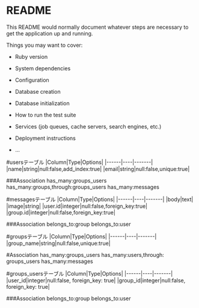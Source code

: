 # README

This README would normally document whatever steps are necessary to get the
application up and running.

Things you may want to cover:

* Ruby version

* System dependencies

* Configuration

* Database creation

* Database initialization

* How to run the test suite

* Services (job queues, cache servers, search engines, etc.)

* Deployment instructions

* ...

#usersテーブル
|Column|Type|Options|
|------|----|-------|
|name|string|null:false,add_index:true|
|email|string|null:false,unique:true|

###Association
has_many:groups_users
has_many:groups,through:groups_users
has_many:messages

#messagesテーブル
|Column|Type|Options|
|------|----|-------|
|body|text|
|image|string|
|user.id|integer|null:false,foreign_key:true|
|group.id|integer|null:false,foreign_key:true|

###Association
belongs_to:group
belongs_to:user

#groupsテーブル
|Column|Type|Options|
|------|----|-------|
|group_name|string|null:false,unique:true|

#Association
has_many:groups_users
has_many:users,through: groups_users
has_many:messages

#groups_usersテーブル
|Column|Type|Options|
|------|----|-------|
|user_id|integer|null:false, foreign_key: true|
|group_id|integer|null:false, foreign_key: true|

###Association
belongs_to:group
belongs_to:user